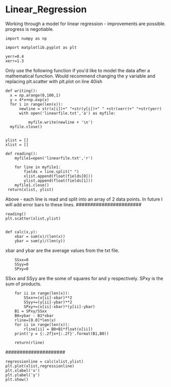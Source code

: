 # Linear_Regression
Working through a model for linear regression - improvements are possible. progress is negotiable.
  
    import numpy as np

    import matplotlib.pyplot as plt

    yerr=0.4
    xerr=1.3

Only use the following function if you'd like to model the data after a mathematical function. Would recommend changing the y variable and replacing plt.scatter with plt.plot on line 40ish

    def writing():
      x = np.arange(0,100,1)
      y = 4*x+np.exp(x)
      for i in range(len(x)):
          newline = str(x[i])+" "+str(y[i])+" " +str(xerr)+" "+str(yerr) 
          with open('linearfile.txt','a') as myfile:
        
              myfile.write(newline + '\n')
      myfile.close()


    ylist = []
    xlist = []

    def reading():
        myfile1=open('linearfile.txt','r')
    
        for line in myfile1:
            fields = line.split(" ")
            xlist.append(float(fields[0]))
            ylist.append(float(fields[1]))
        myfile1.close()
     return(xlist, ylist)
Above - each line is read and split into an array of 2 data points. In future I will add error bars to these lines.
#######################

    reading()
    plt.scatter(xlist,ylist)


    def calc(x,y):
        xbar = sum(x)/(len(x))
        ybar = sum(y)/(len(y))
xbar and ybar are the average values from the txt file.

        SSxx=0
        SSyy=0
        SPxy=0
SSxx and SSyy are the some of squares for and y respectively. SPxy is the sum of products.

        for ii in range(len(x)):
            SSxx+=(x[ii]-xbar)**2
            SSyy+=(y[ii]-ybar)**2
            SPxy+=(x[ii]-xbar)*(y[ii]-ybar)
        B1 = SPxy/SSxx
        B0=ybar - B1*xbar
        rline=[0.0]*len(x)
        for ii in range(len(x)):
            rline[ii] = B0+B1*float(x[ii])
        print('y = {:.2f}x+{:.2f}'.format(B1,B0))

        return(rline)

#####################

    regressionline = calc(xlist,ylist)
    plt.plot(xlist,regressionline)
    plt.xlabel('x')
    plt.ylabel('y')   
    plt.show()
